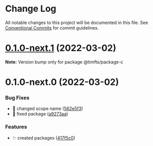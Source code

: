 # Change Log

All notable changes to this project will be documented in this file.
See [Conventional Commits](https://conventionalcommits.org) for commit guidelines.

# [0.1.0-next.1](https://github.com/Timfts/monorepo-workflow/compare/v0.1.0-next.0...v0.1.0-next.1) (2022-03-02)

**Note:** Version bump only for package @timfts/package-c





# 0.1.0-next.0 (2022-03-02)


### Bug Fixes

* 🐛 changed scope name ([562e5f3](https://github.com/Timfts/monorepo-workflow/commit/562e5f34f3e10d52e358e1d9bbd217e5573c0cfa))
* 🐛 fixed package ([a9273aa](https://github.com/Timfts/monorepo-workflow/commit/a9273aad264e78153f6236957066c4bd483ae3b1))


### Features

* ✨ created packages ([417f5c0](https://github.com/Timfts/monorepo-workflow/commit/417f5c05553378210998f584fe0a2cb504bf8802))
